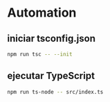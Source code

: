 # Automation

## iniciar tsconfig.json

```bash
npm run tsc -- --init
```

## ejecutar TypeScript

```bash
npm run ts-node -- src/index.ts
```
